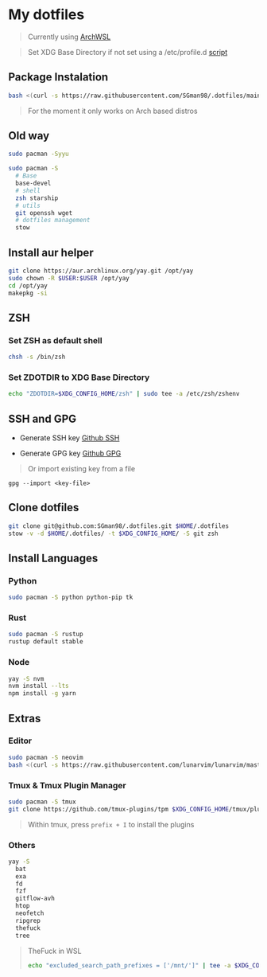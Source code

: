 # My dotfiles

> Currently using [ArchWSL](https://wsldl-pg.github.io/ArchW-docs/How-to-Setup/)

> Set XDG Base Directory if not set using a /etc/profile.d [script](https://github.com/Conaclos/profile.d/blob/master/10-xdg-base-dirs.sh)

## Package Instalation

```sh
bash <(curl -s https://raw.githubusercontent.com/SGman98/.dotfiles/main/bootstrap.sh)
```

> For the moment it only works on Arch based distros

## Old way

```sh
sudo pacman -Syyu
```

```sh
sudo pacman -S
  # Base
  base-devel
  # shell
  zsh starship
  # utils
  git openssh wget
  # dotfiles management
  stow
```

## Install aur helper

```sh
git clone https://aur.archlinux.org/yay.git /opt/yay
sudo chown -R $USER:$USER /opt/yay
cd /opt/yay
makepkg -si
```

## ZSH

### Set ZSH as default shell

```sh
chsh -s /bin/zsh
```

### Set ZDOTDIR to XDG Base Directory

```sh
echo "ZDOTDIR=$XDG_CONFIG_HOME/zsh" | sudo tee -a /etc/zsh/zshenv
```

## SSH and GPG

- Generate SSH key [Github SSH](https://docs.github.com/en/github/authenticating-to-github/connecting-to-github-with-ssh/generating-a-new-ssh-key-and-adding-it-to-the-ssh-agent)

- Generate GPG key [Github GPG](https://docs.github.com/en/github/authenticating-to-github/managing-commit-signature-verification/generating-a-new-gpg-key)

> Or import existing key from a file

```
gpg --import <key-file>
```

## Clone dotfiles

```sh
git clone git@github.com:SGman98/.dotfiles.git $HOME/.dotfiles
stow -v -d $HOME/.dotfiles/ -t $XDG_CONFIG_HOME/ -S git zsh
```

## Install Languages

### Python

```sh
sudo pacman -S python python-pip tk
```

### Rust

```sh
sudo pacman -S rustup
rustup default stable
```

### Node

```sh
yay -S nvm
nvm install --lts
npm install -g yarn
```

## Extras

### Editor

```sh
sudo pacman -S neovim
bash <(curl -s https://raw.githubusercontent.com/lunarvim/lunarvim/master/utils/installer/install.sh)
```

### Tmux & Tmux Plugin Manager

```sh
sudo pacman -S tmux
git clone https://github.com/tmux-plugins/tpm $XDG_CONFIG_HOME/tmux/plugins/tpm
```

> Within tmux, press `prefix + I` to install the plugins

### Others

```sh
yay -S
  bat
  exa
  fd
  fzf
  gitflow-avh
  htop
  neofetch
  ripgrep
  thefuck
  tree
```

> TheFuck in WSL
>
> ```sh
> echo "excluded_search_path_prefixes = ['/mnt/']" | tee -a $XDG_CONFIG_HOME/thefuck/settings.py
> ```
